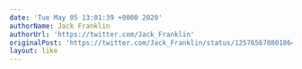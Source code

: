 ```yaml
---
date: 'Tue May 05 13:01:39 +0000 2020'
authorName: Jack Franklin
authorUrl: 'https://twitter.com/Jack_Franklin'
originalPost: 'https://twitter.com/Jack_Franklin/status/1257656708018647045'
layout: like
---
```

